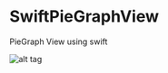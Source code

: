 # SwiftPieGraphView
PieGraph View using swift

![alt tag](http://oneworld2.sakura.ne.jp/blog/graph2.gif)
